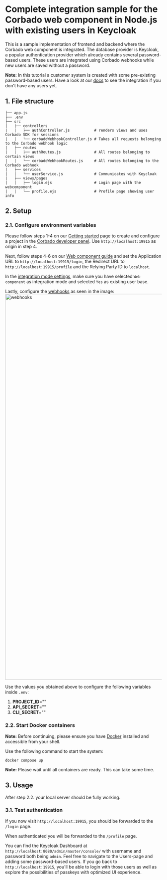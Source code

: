 # Complete integration sample for the Corbado web component in Node.js with existing users in Keycloak

This is a sample implementation of frontend and backend where the Corbado web component is integrated. The database provider is Keycloak, a popular authentication provider which already contains several password-based users. These
users are integrated using Corbado webhooks while new users are saved without a password.

**Note:** In this tutorial a customer system is created with some pre-existing password-based users. Have a look at our [docs](https://docs.corbado.com/integrations/web-component/no-existing-user-base) to see the integration if you don't have any users yet.

## 1. File structure

```
├── app.js
├── .env
├── src
|   ├── controllers
|   |   ├── authController.js           # renders views and uses Corbado SDK for sessions
|   |   └── corbadoWebhookController.js # Takes all requests belonging to the Corbado webhook logic
|   ├── routes
|   |   ├── authRoutes.js               # All routes belonging to certain views
|   |   └── corbadoWebhookRoutes.js     # All routes belonging to the Corbado webhook
|   ├── services
|   |   └── userService.js              # Communicates with Keycloak
|   ├── views/pages
|   |   ├── login.ejs                   # Login page with the webcomponent
|   |   └── profile.ejs                 # Profile page showing user info
```

## 2. Setup

### 2.1. Configure environment variables

Please follow steps 1-4 on our [Getting started](https://docs.corbado.com/overview/getting-started) page to create and configure a project in the [Corbado developer panel](https://app.corbado.com). Use `http://localhost:19915` as origin in step 4.

Next, follow steps 4-6 on our [Web component guide](https://docs.corbado.com/integrations/web-component#4.-define-application-url) and set the Application URL to `http://localhost:19915/login`, the Redirect URL to `http://localhost:19915/profile` and the Relying Party ID to `localhost`.

In the [integration mode settings](https://app.corbado.com/app/settings/integration-mode), make sure you have selected `Web component` as integration mode and selected `Yes` as existing user base.

Lastly, configure the [webhooks](https://app.corbado.com/app/settings/webhooks) as seen in the image:
<img width="1238" alt="webhooks" src="https://github.com/corbado/example-webcomponent-keycloak/assets/23581140/1acb5ebf-6c05-4f15-9af1-7fadbf29fda8">


Use the values you obtained above to configure the following variables inside `.env`:

1. **PROJECT_ID**=""
2. **API_SECRET**=""
3. **CLI_SECRET**=""

### 2.2. Start Docker containers

**Note:** Before continuing, please ensure you have [Docker](https://www.docker.com/products/docker-desktop/) installed and accessible from your shell.

Use the following command to start the system:

```
docker compose up
```

**Note:** Please wait until all containers are ready. This can take some time.

## 3. Usage

After step 2.2. your local server should be fully working.

### 3.1. Test authentication

If you now visit `http://localhost:19915`, you should be forwarded to the `/login` page.

When authenticated you will be forwarded to the `/profile` page.

You can find the Keycloak Dashboard at `http://localhost:8080/admin/master/console/` with username and password both being `admin`. Feel free to navigate to the Users-page and adding some password-based users. If you go back to `http://localhost:19915`, you'll be able to login with those users as well as explore the possibilities of passkeys with optimized UI experience.
